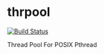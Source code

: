 # thrpool

[![Build Status](https://travis-ci.org/vuonghv/thrpool.svg?branch=master)](https://travis-ci.org/vuonghv/thrpool)

Thread Pool For POSIX Pthread
